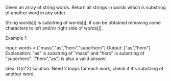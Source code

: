 Given an array of string words. Return all strings in words which is substring of another word in any order. 

String words[i] is substring of words[j], if can be obtained removing some characters to left and/or right side of words[j].

 

Example 1:

Input: words = ["mass","as","hero","superhero"]
Output: ["as","hero"]
Explanation: "as" is substring of "mass" and "hero" is substring of "superhero".
["hero","as"] is also a valid answer.

Idea:
O(n^2) solution. Need 2 loops
for each work, check if it's substring of another word.
